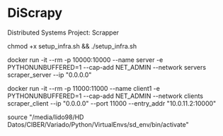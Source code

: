 # DiScrapy
Distributed Systems Project: Scrapper

chmod +x setup_infra.sh && ./setup_infra.sh


docker run -it --rm -p 10000:10000  --name server -e PYTHONUNBUFFERED=1 --cap-add NET_ADMIN --network servers scraper_server --ip "0.0.0.0"

docker run -it --rm -p 11000:11000 --name client1 -e PYTHONUNBUFFERED=1 --cap-add NET_ADMIN --network  clients scraper_client --ip "0.0.0.0" --port 11000 --entry_addr "10.0.11.2:10000"

source "/media/lido98/HD Datos/CIBER/Variado/Python/VirtualEnvs/sd_env/bin/activate"